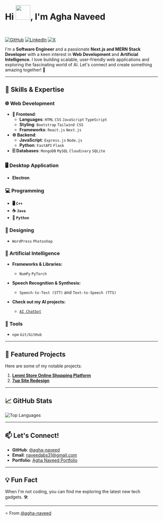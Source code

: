 <h1>
 Hi
 <img src="https://media.tenor.com/0WkmuOC_W00AAAAi/waving-pikachu.gif" width="48px" />, I'm Agha Naveed
</h1>
<br />

[![GitHub](https://img.shields.io/badge/GitHub-@agha--naveed-181717?style=flat&logo=github)](https://github.com/agha-naveed)
[![LinkedIn](https://img.shields.io/badge/LinkedIn-Syed%20Naveed%20Abbas-blue?style=flat&logo=linkedin)](https://www.linkedin.com/in/agha-naveed/)
[![X](https://img.shields.io/badge/X-Agha%20Naveed-1DA1F2?style=flat&logo=twitter)](https://x.com/naveed_kazmi31)

I'm a **Software Engineer** and a passionate **Next.js and MERN Stack Developer** with a keen interest in **Web Development** and **Artificial Intelligence**. I love building scalable, user-friendly web applications and exploring the fascinating world of AI. Let's connect and create something amazing together! 🚀

---

## 🚀 Skills & Expertise

### **🌐 Web Development**
- **🎨 Frontend**:
  - **Languages**: `HTML` `CSS` `JavaScript` `TypeScript`
  - **Styling**: `Bootstrap` `Tailwind CSS`
  - **Frameworks**: `React.js` `Next.js`
- **⚙️ Backend**:
  - **JavaScript**: `Express.js` `Node.js`
  - **Python**: `FastAPI` `Flask`
- **🗄️ Databases**: `MongoDB` `MySQL` `Cloudinary` `SQLite`

### **🖥️ Desktop Application**
- **Electron**
  
### **💻 Programming**
- **🖥️ `C++`**
- **☕ `Java`**
- **🐍 `Python`**

### **🎨 Designing**
- `WordPress` `Photoshop`

### **🤖 Artificial Intelligence**
- **Frameworks & Libraries:**
   - `NumPy` `PyTorch`
- **Speech Recognition & Synthesis:**
   - `Speech-to-Text (STT)` and `Text-to-Speech (TTS)`

- **Check out my AI projects:**
   - [`AI Chatbot`](https://agha-ai.vercel.app)

### **🔧 Tools**
- `npm` `Git/GitHub`

---

## 🌟 Featured Projects

Here are some of my notable projects:

1. **[Lenmi Store Online Shopping Platform](https://lenmi-store.vercel.app)**
2. **[7up Site Redesign](https://7up-site-redesign.vercel.app)**
---

## 📈 GitHub Stats
![Top Languages](https://github-readme-stats.vercel.app/api/top-langs/?username=agha-naveed&layout=compact&theme=radical)

---

## 📫 Let's Connect!

- **GitHub**: [@agha-naveed](https://github.com/agha-naveed)
- **Email**: [naveedabs31@gmail.com](mailto:naveedabs31@gmail.com)
- **Portfolio**: [Agha Naveed Portfolio](https://aghanaveed.vercel.app)

---

## 💡 Fun Fact

When I'm not coding, you can find me exploring the latest new tech gadgets. 🛠️

---

⭐️ From [@agha-naveed](https://github.com/agha-naveed)
